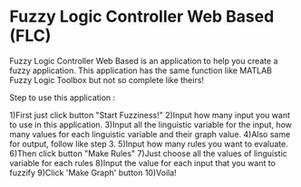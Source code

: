 # Fuzzy Logic Controller Web Based (FLC)

Fuzzy Logic Controller Web Based is an application to help you create a fuzzy application. This application has the same function like MATLAB Fuzzy Logic Toolbox but not so complete like theirs!

Step to use this application :

1)First just click button "Start Fuzziness!"
2)Input how many input you want to use in this application.
3)Input all the linguistic variable for the input, how many values for each linguistic variable and their graph value.
4)Also same for output, follow like step 3.
5)Input how many rules you want to evaluate.
6)Then click button "Make Rules"
7)Just choose all the values of linguistic variable for each rules
8)Input the value for each input that you want to fuzzify
9)Click 'Make Graph' button
10)Voila!


